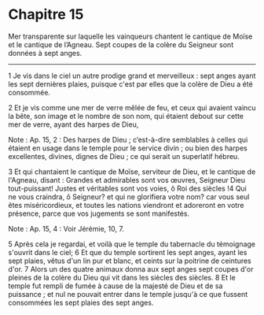 # Chapitre 15

Mer transparente sur laquelle les vainqueurs chantent le cantique de Moïse et le cantique de l’Agneau.
Sept coupes de la colère du Seigneur sont données à sept anges.

***

1 Je vis dans le ciel un autre prodige grand et merveilleux : sept anges ayant les sept dernières plaies, puisque c'est par elles que la colère de Dieu a été consommée.


2 Et je vis comme une mer de verre mêlée de feu, et ceux qui avaient vaincu la bête, son image et le nombre de son nom, qui étaient debout sur cette mer de verre, ayant des harpes de Dieu,

<span class="bible-note">Note : </span> Ap. 15, 2 : Des harpes de Dieu ; c’est-à-dire semblables à celles qui étaient en usage dans le temple pour le service divin ; ou bien des harpes excellentes, divines, dignes de Dieu ; ce qui serait un superlatif hébreu.

3 Et qui chantaient le cantique de Moïse, serviteur de Dieu, et le cantique de l'Agneau, disant : Grandes et admirables sont vos œuvres, Seigneur Dieu tout-puissant! Justes et véritables sont vos voies, ô Roi des siècles !4 Qui ne vous craindra, ô Seigneur? et qui ne glorifiera votre nom? car vous seul êtes miséricordieux, et toutes les nations viendront et adoreront en votre présence, parce que vos jugements se sont manifestés.

<span class="bible-note">Note : </span> Ap. 15, 4 : Voir Jérémie, 10, 7.


5 Après cela je regardai, et voilà que le temple du tabernacle du témoignage s'ouvrit dans le ciel; 6 Et que du temple sortirent les sept anges, ayant les sept plaies, vêtus d'un lin pur et blanc, et ceints sur la poitrine de ceintures d'or. 7 Alors un des quatre animaux donna aux sept anges sept coupes d'or pleines de la colère du Dieu qui vit dans les siècles des siècles. 8 Et le temple fut rempli de fumée à cause de la majesté de Dieu et de sa puissance ; et nul ne pouvait entrer dans le temple jusqu'à ce que fussent consommées les sept plaies des sept anges.

